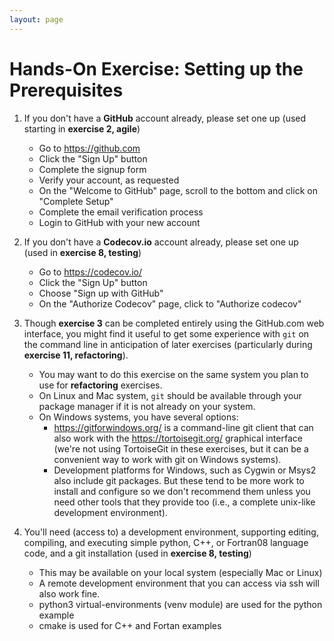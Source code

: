 ```yaml
---
layout: page
---
```

# Hands-On Exercise: Setting up the Prerequisites 

1. If you don't have a **GitHub** account already, please set one up (used starting in **exercise 2, agile**)
   - Go to <https://github.com>
   - Click the "Sign Up" button
   - Complete the signup form
   - Verify your account, as requested
   - On the "Welcome to GitHub" page, scroll to the bottom and click on "Complete Setup"
   - Complete the email verification process
   - Login to GitHub with your new account

2. If you don't have a **Codecov.io** account already, please set one up (used in **exercise 8, testing**)
   - Go to <https://codecov.io/>
   - Click the "Sign Up" button
   - Choose "Sign up with GitHub"
   - On the  "Authorize Codecov" page, click to "Authorize codecov"  

3. Though **exercise 3** can be completed entirely using the GitHub.com web interface, you might find it useful to get some experience with `git` on the command line in anticipation of later exercises (particularly during **exercise 11, refactoring**).
   - You may want to do this exercise on the same system you plan to use for **refactoring** exercises.
   - On Linux and Mac system, `git` should be available through your package manager if it is not already on your system.
   - On Windows systems, you have several options:
      - <https://gitforwindows.org/> is a command-line git client that can also work with the <https://tortoisegit.org/> graphical interface (we're not using TortoiseGit in these exercises, but it can be a convenient way to work with git on Windows systems).
      - Development platforms for Windows, such as  Cygwin or Msys2 also include git packages.  But these tend to be more work to install and configure so we don't recommend them unless you need other tools that they provide too (i.e., a complete unix-like development environment).

4. You'll need (access to) a development environment, supporting editing, compiling, and executing simple python, C++, or Fortran08 language code, and a git installation (used in **exercise 8, testing**)
   - This may be available on your local system (especially Mac or Linux)
   - A remote development environment that you can access via ssh will also work fine.
   - python3 virtual-environments (venv module) are used for the python example
   - cmake is used for C++ and Fortan examples
